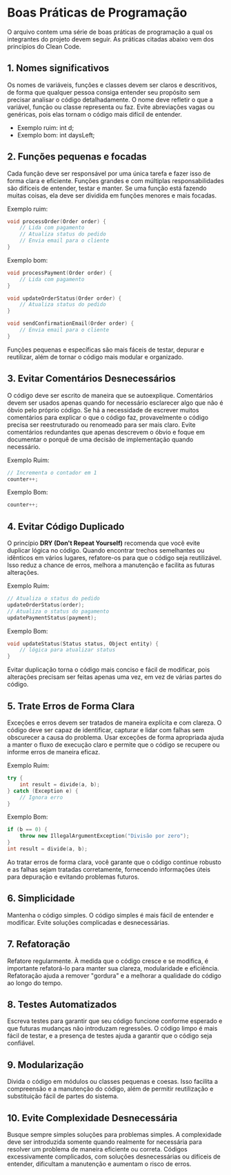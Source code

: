# Boas Práticas de Programação
O arquivo contem uma série de boas práticas de programação a qual os integrantes do projeto devem seguir. As práticas citadas abaixo vem dos princípios do Clean Code.

## 1. Nomes significativos
Os nomes de variáveis, funções e classes devem ser claros e descritivos, de forma que qualquer pessoa consiga entender seu propósito sem precisar analisar o código detalhadamente. O nome deve refletir o que a variável, função ou classe representa ou faz. Evite abreviações vagas ou genéricas, pois elas tornam o código mais difícil de entender.

- Exemplo ruim: int d;
- Exemplo bom: int daysLeft;

## 2. Funções pequenas e focadas
Cada função deve ser responsável por uma única tarefa e fazer isso de forma clara e eficiente. Funções grandes e com múltiplas responsabilidades são difíceis de entender, testar e manter. Se uma função está fazendo muitas coisas, ela deve ser dividida em funções menores e mais focadas.

Exemplo ruim:
```C++
void processOrder(Order order) {
    // Lida com pagamento
    // Atualiza status do pedido
    // Envia email para o cliente
}
```

Exemplo bom:
```C++
void processPayment(Order order) {
    // Lida com pagamento
}

void updateOrderStatus(Order order) {
    // Atualiza status do pedido
}

void sendConfirmationEmail(Order order) {
    // Envia email para o cliente
}
```

Funções pequenas e específicas são mais fáceis de testar, depurar e reutilizar, além de tornar o código mais modular e organizado.

## 3. Evitar Comentários Desnecessários
O código deve ser escrito de maneira que se autoexplique. Comentários devem ser usados apenas quando for necessário esclarecer algo que não é óbvio pelo próprio código. Se há a necessidade de escrever muitos comentários para explicar o que o código faz, provavelmente o código precisa ser reestruturado ou renomeado para ser mais claro. Evite comentários redundantes que apenas descrevem o óbvio e foque em documentar o porquê de uma decisão de implementação quando necessário.

Exemplo Ruim:
```C++
// Incrementa o contador em 1
counter++;  
```

Exemplo Bom:
```C++
counter++;  
```

## 4. Evitar Código Duplicado
O princípio **DRY (Don't Repeat Yourself)** recomenda que você evite duplicar lógica no código. Quando encontrar trechos semelhantes ou idênticos em vários lugares, refatore-os para que o código seja reutilizável. Isso reduz a chance de erros, melhora a manutenção e facilita as futuras alterações.

Exemplo Ruim:
```C++
// Atualiza o status do pedido
updateOrderStatus(order);
// Atualiza o status do pagamento
updatePaymentStatus(payment);
```

Exemplo Bom:
```C++
void updateStatus(Status status, Object entity) {
    // lógica para atualizar status
}
```

Evitar duplicação torna o código mais conciso e fácil de modificar, pois alterações precisam ser feitas apenas uma vez, em vez de várias partes do código.

## 5. Trate Erros de Forma Clara
Exceções e erros devem ser tratados de maneira explícita e com clareza. O código deve ser capaz de identificar, capturar e lidar com falhas sem obscurecer a causa do problema. Usar exceções de forma apropriada ajuda a manter o fluxo de execução claro e permite que o código se recupere ou informe erros de maneira eficaz.

Exemplo Ruim:
```C++
try {
    int result = divide(a, b);
} catch (Exception e) {
    // Ignora erro
}
```

Exemplo Bom:
```C++
if (b == 0) {
    throw new IllegalArgumentException("Divisão por zero");
}
int result = divide(a, b);
```

Ao tratar erros de forma clara, você garante que o código continue robusto e as falhas sejam tratadas corretamente, fornecendo informações úteis para depuração e evitando problemas futuros.

## 6. Simplicidade
Mantenha o código simples. O código simples é mais fácil de entender e modificar. Evite soluções complicadas e desnecessárias.

## 7. Refatoração
Refatore regularmente. À medida que o código cresce e se modifica, é importante refatorá-lo para manter sua clareza, modularidade e eficiência. Refatoração ajuda a remover "gordura" e a melhorar a qualidade do código ao longo do tempo.

## 8. Testes Automatizados
Escreva testes para garantir que seu código funcione conforme esperado e que futuras mudanças não introduzam regressões. O código limpo é mais fácil de testar, e a presença de testes ajuda a garantir que o código seja confiável.

## 9. Modularização
Divida o código em módulos ou classes pequenas e coesas. Isso facilita a compreensão e a manutenção do código, além de permitir reutilização e substituição fácil de partes do sistema.

## 10. Evite Complexidade Desnecessária
Busque sempre simples soluções para problemas simples. A complexidade deve ser introduzida somente quando realmente for necessária para resolver um problema de maneira eficiente ou correta. Códigos excessivamente complicados, com soluções desnecessárias ou difíceis de entender, dificultam a manutenção e aumentam o risco de erros.
